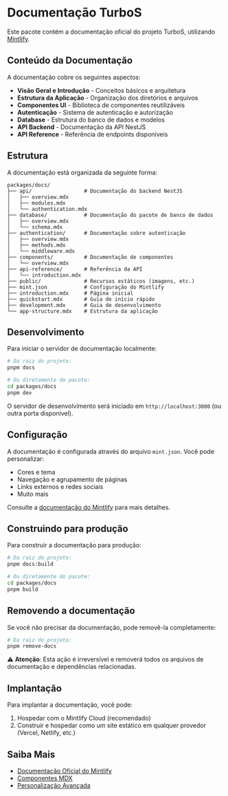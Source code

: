 # Documentação TurboS

Este pacote contém a documentação oficial do projeto TurboS, utilizando [Mintlify](https://mintlify.com/).

## Conteúdo da Documentação

A documentação cobre os seguintes aspectos:

- **Visão Geral e Introdução** - Conceitos básicos e arquitetura
- **Estrutura da Aplicação** - Organização dos diretórios e arquivos
- **Componentes UI** - Biblioteca de componentes reutilizáveis
- **Autenticação** - Sistema de autenticação e autorização
- **Database** - Estrutura do banco de dados e modelos
- **API Backend** - Documentação da API NestJS
- **API Reference** - Referência de endpoints disponíveis

## Estrutura

A documentação está organizada da seguinte forma:

```
packages/docs/
├── api/                 # Documentação do backend NestJS
│   ├── overview.mdx
│   ├── modules.mdx
│   └── authentication.mdx
├── database/            # Documentação do pacote de banco de dados
│   ├── overview.mdx
│   └── schema.mdx
├── authentication/      # Documentação sobre autenticação
│   ├── overview.mdx
│   ├── methods.mdx
│   └── middleware.mdx
├── components/          # Documentação de componentes
│   └── overview.mdx
├── api-reference/       # Referência da API
│   └── introduction.mdx
├── public/              # Recursos estáticos (imagens, etc.)
├── mint.json            # Configuração do Mintlify
├── introduction.mdx     # Página inicial
├── quickstart.mdx       # Guia de início rápido
├── development.mdx      # Guia de desenvolvimento
└── app-structure.mdx    # Estrutura da aplicação
```

## Desenvolvimento

Para iniciar o servidor de documentação localmente:

```bash
# Da raiz do projeto:
pnpm docs

# Ou diretamente do pacote:
cd packages/docs
pnpm dev
```

O servidor de desenvolvimento será iniciado em `http://localhost:3000` (ou outra porta disponível).

## Configuração

A documentação é configurada através do arquivo `mint.json`. Você pode personalizar:

- Cores e tema
- Navegação e agrupamento de páginas
- Links externos e redes sociais
- Muito mais

Consulte a [documentação do Mintlify](https://mintlify.com/docs/settings/global) para mais detalhes.

## Construindo para produção

Para construir a documentação para produção:

```bash
# Da raiz do projeto:
pnpm docs:build

# Ou diretamente do pacote:
cd packages/docs
pnpm build
```

## Removendo a documentação

Se você não precisar da documentação, pode removê-la completamente:

```bash
# Da raiz do projeto:
pnpm remove-docs
```

⚠️ **Atenção**: Esta ação é irreversível e removerá todos os arquivos de documentação e dependências relacionadas.

## Implantação

Para implantar a documentação, você pode:

1. Hospedar com o Mintlify Cloud (recomendado)
2. Construir e hospedar como um site estático em qualquer provedor (Vercel, Netlify, etc.)

## Saiba Mais

- [Documentação Oficial do Mintlify](https://mintlify.com/docs)
- [Componentes MDX](https://mintlify.com/docs/components/mdx)
- [Personalização Avançada](https://mintlify.com/docs/settings/customization)
